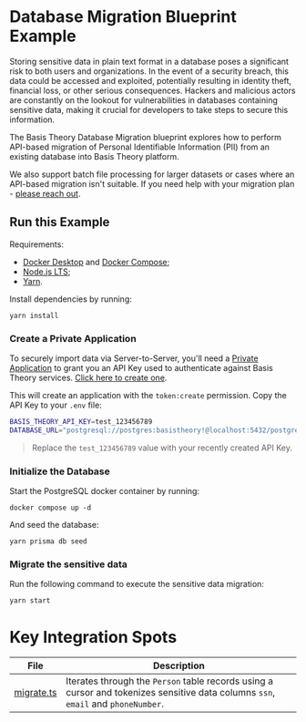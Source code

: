 # Database Migration Blueprint Example

Storing sensitive data in plain text format in a database poses a significant risk to both users and organizations. In the event of a security breach, this data could be accessed and exploited, potentially resulting in identity theft, financial loss, or other serious consequences. Hackers and malicious actors are constantly on the lookout for vulnerabilities in databases containing sensitive data, making it crucial for developers to take steps to secure this information.

The Basis Theory Database Migration blueprint explores how to perform API-based migration of Personal Identifiable Information (PII) from an existing database into Basis Theory platform.

We also support batch file processing for larger datasets or cases where an API-based migration isn't suitable. If you need help with your migration plan - [please reach out](https://basistheory.com/contact).

## Run this Example

Requirements:
- [Docker Desktop](https://docs.docker.com/desktop/) and [Docker Compose](https://docs.docker.com/compose/);
- [Node.js LTS](https://nodejs.org/);
- [Yarn](https://yarnpkg.com/).

Install dependencies by running:
````shell
yarn install
````

### Create a Private Application

To securely import data via Server-to-Server, you'll need a [Private Application](/docs/api/applications) to grant you an API Key used to authenticate against Basis Theory services. [Click here to create one](https://portal.basistheory.com/applications/create?name=Migration&permissions=token%3Acreate).

This will create an application with the `token:create` permission. Copy the API Key to your `.env` file:

```bash showLineNumbers title=.env
BASIS_THEORY_API_KEY=test_123456789
DATABASE_URL="postgresql://postgres:basistheory!@localhost:5432/postgres?schema=public"
```

> Replace the `test_123456789` value with your recently created API Key.

### Initialize the Database

Start the PostgreSQL docker container by running:

```shell
docker compose up -d
```

And seed the database:

```shell
yarn prisma db seed
```

### Migrate the sensitive data

Run the following command to execute the sensitive data migration:

```shell
yarn start
```

# Key Integration Spots

| File                       | Description                                                                                                                       |
|----------------------------|-----------------------------------------------------------------------------------------------------------------------------------|
| [migrate.ts](./migrate.ts) | Iterates through the `Person` table records using a cursor and tokenizes sensitive data columns `ssn`, `email` and `phoneNumber`. |
